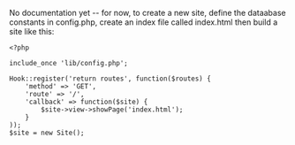 No documentation yet -- for now, to create a new site, define the dataabase constants in config.php, create an index file called index.html then build a site like this:


	<?php

	include_once 'lib/config.php';

	Hook::register('return routes', function($routes) {
		'method' => 'GET',
		'route' => '/',
		'callback' => function($site) {
			$site->view->showPage('index.html');
		}
	));
	$site = new Site();


